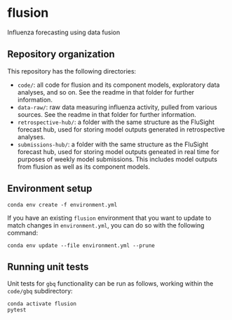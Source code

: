 # flusion

Influenza forecasting using data fusion

## Repository organization

This repository has the following directories:

- `code/`: all code for flusion and its component models, exploratory data analyses, and so on. See the readme in that folder for further information.
- `data-raw/`: raw data measuring influenza activity, pulled from various sources. See the readme in that folder for further information.
- `retrospective-hub/`: a folder with the same structure as the FluSight forecast hub, used for storing model outputs generated in retrospective analyses.
- `submissions-hub/`: a folder with the same structure as the FluSight forecast hub, used for storing model outputs geneated in real time for purposes of weekly model submissions. This includes model outputs from flusion as well as its component models.

## Environment setup

```
conda env create -f environment.yml
```

If you have an existing `flusion` environment that you want to update to match changes in `environment.yml`, you can do so with the following command:

```
conda env update --file environment.yml --prune
```

## Running unit tests

Unit tests for `gbq` functionality can be run as follows, working within the `code/gbq` subdirectory:

```
conda activate flusion
pytest
```
